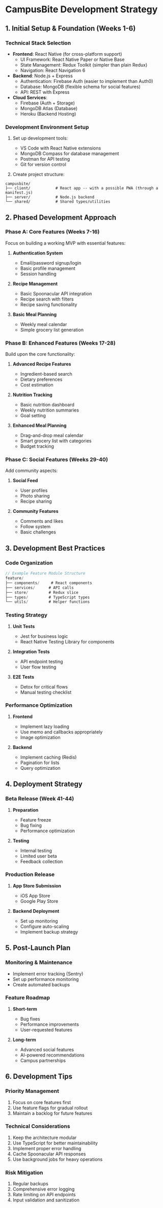 # CampusBite Development Strategy

## 1. Initial Setup & Foundation (Weeks 1-6)

### Technical Stack Selection

- **Frontend**: React Native (for cross-platform support)
  - UI Framework: React Native Paper or Native Base
  - State Management: Redux Toolkit (simpler than plain Redux)
  - Navigation: React Navigation 6
- **Backend**: Node.js + Express
  - Authentication: Firebase Auth (easier to implement than Auth0)
  - Database: MongoDB (flexible schema for social features)
  - API: REST with Express
- **Cloud Services**:
  - Firebase (Auth + Storage)
  - MongoDB Atlas (Database)
  - Heroku (Backend Hosting)

### Development Environment Setup

1. Set up development tools:

   - VS Code with React Native extensions
   - MongoDB Compass for database management
   - Postman for API testing
   - Git for version control

2. Create project structure:

```
campusbite/
├── client/           # React app -- with a possible PWA (through a manifest.js)
├── server/           # Node.js backend
└── shared/           # Shared types/utilities
```

## 2. Phased Development Approach

### Phase A: Core Features (Weeks 7-16)

Focus on building a working MVP with essential features:

1. **Authentication System**

   - Email/password signup/login
   - Basic profile management
   - Session handling

2. **Recipe Management**

   - Basic Spoonacular API integration
   - Recipe search with filters
   - Recipe saving functionality

3. **Basic Meal Planning**
   - Weekly meal calendar
   - Simple grocery list generation

### Phase B: Enhanced Features (Weeks 17-28)

Build upon the core functionality:

1. **Advanced Recipe Features**

   - Ingredient-based search
   - Dietary preferences
   - Cost estimation

2. **Nutrition Tracking**

   - Basic nutrition dashboard
   - Weekly nutrition summaries
   - Goal setting

3. **Enhanced Meal Planning**
   - Drag-and-drop meal calendar
   - Smart grocery list with categories
   - Budget tracking

### Phase C: Social Features (Weeks 29-40)

Add community aspects:

1. **Social Feed**

   - User profiles
   - Photo sharing
   - Recipe sharing

2. **Community Features**
   - Comments and likes
   - Follow system
   - Basic challenges

## 3. Development Best Practices

### Code Organization

```typescript
// Example Feature Module Structure
feature/
├── components/     # React components
├── services/      # API calls
├── store/         # Redux slice
├── types/         # TypeScript types
└── utils/         # Helper functions
```

### Testing Strategy

1. **Unit Tests**

   - Jest for business logic
   - React Native Testing Library for components

2. **Integration Tests**

   - API endpoint testing
   - User flow testing

3. **E2E Tests**
   - Detox for critical flows
   - Manual testing checklist

### Performance Optimization

1. **Frontend**

   - Implement lazy loading
   - Use memo and callbacks appropriately
   - Image optimization

2. **Backend**
   - Implement caching (Redis)
   - Pagination for lists
   - Query optimization

## 4. Deployment Strategy

### Beta Release (Week 41-44)

1. **Preparation**

   - Feature freeze
   - Bug fixing
   - Performance optimization

2. **Testing**
   - Internal testing
   - Limited user beta
   - Feedback collection

### Production Release

1. **App Store Submission**

   - iOS App Store
   - Google Play Store

2. **Backend Deployment**
   - Set up monitoring
   - Configure auto-scaling
   - Implement backup strategy

## 5. Post-Launch Plan

### Monitoring & Maintenance

- Implement error tracking (Sentry)
- Set up performance monitoring
- Create automated backups

### Feature Roadmap

1. **Short-term**

   - Bug fixes
   - Performance improvements
   - User-requested features

2. **Long-term**
   - Advanced social features
   - AI-powered recommendations
   - Campus partnerships

## 6. Development Tips

### Priority Management

1. Focus on core features first
2. Use feature flags for gradual rollout
3. Maintain a backlog for future features

### Technical Considerations

1. Keep the architecture modular
2. Use TypeScript for better maintainability
3. Implement proper error handling
4. Cache Spoonacular API responses
5. Use background jobs for heavy operations

### Risk Mitigation

1. Regular backups
2. Comprehensive error logging
3. Rate limiting on API endpoints
4. Input validation and sanitization
